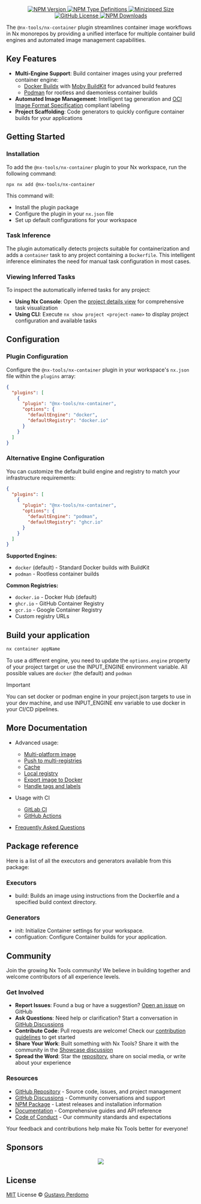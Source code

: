 <p align="center">
  <a href="https://www.npmjs.com/package/@nx-tools/nx-container">
    <img alt="NPM Version" src="https://img.shields.io/npm/v/@nx-tools/nx-container"/>
  </a>
  <a href="https://www.npmjs.com/package/@nx-tools/nx-container">
    <img alt="NPM Type Definitions" src="https://img.shields.io/npm/types/@nx-tools/nx-container"/>
  </a>
  <a href="https://bundlephobia.com/package/@nx-tools/nx-container">
    <img alt="Minizipped Size" src="https://img.shields.io/bundlephobia/minzip/@nx-tools/nx-container" />
  </a>
  <a href="https://github.com/gperdomor/nx-tools/blob/main/LICENSE">
    <img alt="GitHub License" src="https://img.shields.io/github/license/gperdomor/nx-tools"/>
  </a>
  <a href="https://www.npmjs.com/package/@nx-tools/nx-container">
    <img alt="NPM Downloads" src="https://img.shields.io/npm/dm/@nx-tools/nx-container"/>
  </a>
</p>

The `@nx-tools/nx-container` plugin streamlines container image workflows in Nx monorepos by providing a unified interface for multiple container build engines and automated image management capabilities.

## Key Features

- **Multi-Engine Support**: Build container images using your preferred container engine:
  - [Docker Buildx](https://github.com/docker/buildx) with [Moby BuildKit](https://github.com/moby/buildkit) for advanced build features
  - [Podman](https://docs.podman.io/en/latest/) for rootless and daemonless container builds
- **Automated Image Management**: Intelligent tag generation and [OCI Image Format Specification](https://github.com/opencontainers/image-spec/blob/master/annotations.md) compliant labeling
- **Project Scaffolding**: Code generators to quickly configure container builds for your applications

## Getting Started

### Installation

To add the `@nx-tools/nx-container` plugin to your Nx workspace, run the following command:

```package-install
npx nx add @nx-tools/nx-container
```

This command will:

- Install the plugin package
- Configure the plugin in your `nx.json` file
- Set up default configurations for your workspace

### Task Inference

The plugin automatically detects projects suitable for containerization and adds a `container` task to any project containing a `Dockerfile`. This intelligent inference eliminates the need for manual task configuration in most cases.

### Viewing Inferred Tasks

To inspect the automatically inferred tasks for any project:

- **Using Nx Console**: Open the [project details view](https://nx.dev/concepts/inferred-tasks) for comprehensive task visualization
- **Using CLI**: Execute `nx show project <project-name>` to display project configuration and available tasks

## Configuration

### Plugin Configuration

Configure the `@nx-tools/nx-container` plugin in your workspace's `nx.json` file within the `plugins` array:

```json title="nx.json"
{
  "plugins": [
    {
      "plugin": "@nx-tools/nx-container",
      "options": {
        "defaultEngine": "docker",
        "defaultRegistry": "docker.io"
      }
    }
  ]
}
```

### Alternative Engine Configuration

You can customize the default build engine and registry to match your infrastructure requirements:

```json title="nx.json"
{
  "plugins": [
    {
      "plugin": "@nx-tools/nx-container",
      "options": {
        "defaultEngine": "podman",
        "defaultRegistry": "ghcr.io"
      }
    }
  ]
}
```

**Supported Engines:**

- `docker` (default) - Standard Docker builds with BuildKit
- `podman` - Rootless container builds

**Common Registries:**

- `docker.io` - Docker Hub (default)
- `ghcr.io` - GitHub Container Registry
- `gcr.io` - Google Container Registry
- Custom registry URLs

## Build your application

```bash
nx container appName
```

To use a different engine, you need to update the `options.engine` property of your project target or use the INPUT_ENGINE environment variable. All possible values are `docker` (the default) and `podman`

> [!IMPORTANT]
> You can set docker or podman engine in your project.json targets to use in your dev machine, and use INPUT_ENGINE env variable to use docker in your CI/CD pipelines.

## More Documentation

- Advanced usage:

  - [Multi-platform image](https://nx-tools.vercel.app/docs/nx-container/guides/advanced/multi-platform)
  - [Push to multi-registries](https://nx-tools.vercel.app/docs/nx-container/guides/advanced/push-multiple-registries)
  - [Cache](https://nx-tools.vercel.app/docs/nx-container/guides/advanced/cache)
  - [Local registry](https://nx-tools.vercel.app/docs/nx-container/guides/advanced/local-registry)
  - [Export image to Docker](https://nx-tools.vercel.app/docs/nx-container/guides/advanced/export-docker)
  - [Handle tags and labels](https://nx-tools.vercel.app/docs/nx-container/guides/advanced/tags-labels)

- Usage with CI

  - [GitLab CI](https://nx-tools.vercel.app/docs/nx-container/guides/gitlab-ci)
  - [GitHub Actions](https://nx-tools.vercel.app/docs/nx-container/guides/github-actions)

- [Frequently Asked Questions](https://nx-tools.vercel.app/docs/nx-container/faq)

## Package reference

Here is a list of all the executors and generators available from this package:

### Executors

- build: Builds an image using instructions from the Dockerfile and a specified build context directory.

### Generators

- init: Initialize Container settings for your workspace.
- configuation: Configure Container builds for your application.

## Community

Join the growing Nx Tools community! We believe in building together and welcome contributors of all experience levels.

### Get Involved

- **Report Issues**: Found a bug or have a suggestion? [Open an issue](https://github.com/gperdomor/nx-tools/issues/new/choose) on GitHub
- **Ask Questions**: Need help or clarification? Start a conversation in [GitHub Discussions](https://github.com/gperdomor/nx-tools/discussions)
- **Contribute Code**: Pull requests are welcome! Check our [contribution guidelines](https://github.com/gperdomor/nx-tools/blob/main/CONTRIBUTING.md) to get started
- **Share Your Work**: Built something with Nx Tools? Share it with the community in the [Showcase discussion](https://github.com/gperdomor/nx-tools/discussions/categories/show-and-tell)
- **Spread the Word**: Star the [repository](https://github.com/gperdomor/nx-tools), share on social media, or write about your experience

### Resources

- [GitHub Repository](https://github.com/gperdomor/nx-tools) - Source code, issues, and project management
- [GitHub Discussions](https://github.com/gperdomor/nx-tools/discussions) - Community conversations and support
- [NPM Package](https://www.npmjs.com/package/@nx-tools/nx-container) - Latest releases and installation information
- [Documentation](https://nx-tools.vercel.app) - Comprehensive guides and API reference
- [Code of Conduct](https://github.com/gperdomor/nx-tools/blob/main/CODE_OF_CONDUCT.md) - Our community standards and expectations

Your feedback and contributions help make Nx Tools better for everyone!

## Sponsors

<p align="center">
  <a href="https://cdn.jsdelivr.net/gh/gperdomor/static/sponsors.svg">
    <img src='https://cdn.jsdelivr.net/gh/gperdomor/static/sponsors.svg'/>
  </a>
</p>

## License

[MIT](https://github.com/gperdomor/nx-tools/blob/main/LICENSE) License © [Gustavo Perdomo](https://github.com/gperdomor)

